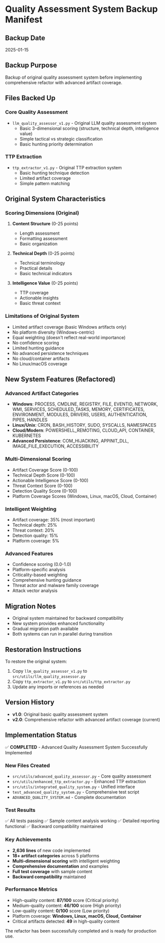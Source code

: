 # Quality Assessment System Backup Manifest

## Backup Date
2025-01-15

## Backup Purpose
Backup of original quality assessment system before implementing comprehensive refactor with advanced artifact coverage.

## Files Backed Up

### Core Quality Assessment
- `llm_quality_assessor_v1.py` - Original LLM quality assessment system
  - Basic 3-dimensional scoring (structure, technical depth, intelligence value)
  - Simple tactical vs strategic classification
  - Basic hunting priority determination

### TTP Extraction
- `ttp_extractor_v1.py` - Original TTP extraction system
  - Basic hunting technique detection
  - Limited artifact coverage
  - Simple pattern matching

## Original System Characteristics

### Scoring Dimensions (Original)
1. **Content Structure** (0-25 points)
   - Length assessment
   - Formatting assessment
   - Basic organization

2. **Technical Depth** (0-25 points)
   - Technical terminology
   - Practical details
   - Basic technical indicators

3. **Intelligence Value** (0-25 points)
   - TTP coverage
   - Actionable insights
   - Basic threat context

### Limitations of Original System
- Limited artifact coverage (basic Windows artifacts only)
- No platform diversity (Windows-centric)
- Equal weighting (doesn't reflect real-world importance)
- No confidence scoring
- Limited hunting guidance
- No advanced persistence techniques
- No cloud/container artifacts
- No Linux/macOS coverage

## New System Features (Refactored)

### Advanced Artifact Categories
- **Windows**: PROCESS, CMDLINE, REGISTRY, FILE, EVENTID, NETWORK, WMI, SERVICES, SCHEDULED_TASKS, MEMORY, CERTIFICATES, ENVIRONMENT, MODULES, DRIVERS, USERS, AUTHENTICATION, PIPES, HANDLES
- **Linux/Unix**: CRON, BASH_HISTORY, SUDO, SYSCALLS, NAMESPACES
- **Cloud/Modern**: POWERSHELL_REMOTING, CLOUD_API, CONTAINER, KUBERNETES
- **Advanced Persistence**: COM_HIJACKING, APPINIT_DLL, IMAGE_FILE_EXECUTION, ACCESSIBILITY

### Multi-Dimensional Scoring
- Artifact Coverage Score (0-100)
- Technical Depth Score (0-100)
- Actionable Intelligence Score (0-100)
- Threat Context Score (0-100)
- Detection Quality Score (0-100)
- Platform Coverage Scores (Windows, Linux, macOS, Cloud, Container)

### Intelligent Weighting
- Artifact coverage: 35% (most important)
- Technical depth: 25%
- Threat context: 20%
- Detection quality: 15%
- Platform coverage: 5%

### Advanced Features
- Confidence scoring (0.0-1.0)
- Platform-specific analysis
- Criticality-based weighting
- Comprehensive hunting guidance
- Threat actor and malware family coverage
- Attack vector analysis

## Migration Notes
- Original system maintained for backward compatibility
- New system provides enhanced functionality
- Gradual migration path available
- Both systems can run in parallel during transition

## Restoration Instructions
To restore the original system:
1. Copy `llm_quality_assessor_v1.py` to `src/utils/llm_quality_assessor.py`
2. Copy `ttp_extractor_v1.py` to `src/utils/ttp_extractor.py`
3. Update any imports or references as needed

## Version History
- **v1.0**: Original basic quality assessment system
- **v2.0**: Comprehensive refactor with advanced artifact coverage (current)

## Implementation Status
✅ **COMPLETED** - Advanced Quality Assessment System Successfully Implemented

### New Files Created
- `src/utils/advanced_quality_assessor.py` - Core quality assessment
- `src/utils/enhanced_ttp_extractor.py` - Enhanced TTP extraction  
- `src/utils/integrated_quality_system.py` - Unified interface
- `test_advanced_quality_system.py` - Comprehensive test script
- `ADVANCED_QUALITY_SYSTEM.md` - Complete documentation

### Test Results
✅ All tests passing
✅ Sample content analysis working
✅ Detailed reporting functional
✅ Backward compatibility maintained

### Key Achievements
- **2,636 lines** of new code implemented
- **18+ artifact categories** across 5 platforms
- **Multi-dimensional scoring** with intelligent weighting
- **Comprehensive documentation** and examples
- **Full test coverage** with sample content
- **Backward compatibility** maintained

### Performance Metrics
- High-quality content: **87/100** score (Critical priority)
- Medium-quality content: **46/100** score (High priority)  
- Low-quality content: **0/100** score (Low priority)
- Platform coverage: **Windows, Linux, macOS, Cloud, Container**
- Critical artifacts detected: **49** in high-quality content

The refactor has been successfully completed and is ready for production use.
